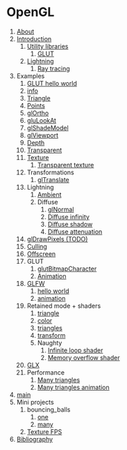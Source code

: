 # OpenGL

1.  [About](about.md)
1.  [Introduction](introduction.md)
    1.  [Utility libraries](utility-libraries.md)
        1.  [GLUT](glut.md)
    1.  [Lightning](lightning.md)
        1. [Ray tracing](ray-tracing.md)
1.  Examples
    1.  [GLUT hello world](hello_world.c)
    1.  [info](info.c)
    1.  [Triangle](triangle.c)
    1.  [Points](points.c)
    1.  [glOrtho](ortho.c)
    1.  [gluLookAt](look_at.c)
    1.  [glShadeModel](shade_model.c)
    1.  [glViewport](viewport.c)
    1.  [Depth](depth.c)
    1.  [Transparent](transparent.c)
    1.  [Texture](texture.c)
        1.  [Transparent texture](texture_transparent.c)
    1.  Transformations
        1.  [glTranslate](glTranslate.c)
    1.  Lightning
        1.  [Ambient](ambient.c)
        1.  Diffuse
            1.  [glNormal](normal.c)
            1.  [Diffuse infinity](diffuse_infinity.c)
            1.  [Diffuse shadow](diffuse_shadow.c)
            1.  [Diffuse attenuation](diffuse_attenuation.c)
    1.  [glDrawPixels (TODO)](draw_pixels.c)
    1.  [Culling](culling.c)
    1.  [Offscreen](offscreen.c)
    1.  GLUT
        1. [glutBitmapCharacter](bitmap_character.c)
        1. [Animation](animation.c)
    1.  [GLFW](glfw.md)
        1.  [hello world](glfw_hello_world.c)
        1.  [animation](glfw_animation.c)
    1.  Retained mode + shaders
        1.  [triangle](glfw_triangle.c)
        1.  [color](glfw_color.c)
        1.  [triangles](glfw_triangles.c)
        1.  [transform](glfw_transform.c)
        1.  Naughty
            1.  [Infinite loop shader](glfw_infinite_loop_shader.c.off)
            1.  [Memory overflow shader](glfw_memory_overflow_shader.c.off)
    1.  [GLX](glx.c)
    1.  Performance
        1.  [Many triangles](many_triangles.c)
        1.  [Many triangles animation](many_triangles_animation.c)
1.  [main](main.cpp)
1.  Mini projects
    1.  bouncing_balls
        1. [one](bouncing_balls_one.cpp)
        1. [many](bouncing_balls_many.cpp)
    1.  [Texture FPS](texture_fps.cpp)
1.  [Bibliography](bibliography.md)
